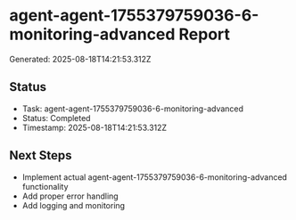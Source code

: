 # agent-agent-1755379759036-6-monitoring-advanced Report

Generated: 2025-08-18T14:21:53.312Z

## Status
- Task: agent-agent-1755379759036-6-monitoring-advanced
- Status: Completed
- Timestamp: 2025-08-18T14:21:53.312Z

## Next Steps
- Implement actual agent-agent-1755379759036-6-monitoring-advanced functionality
- Add proper error handling
- Add logging and monitoring

